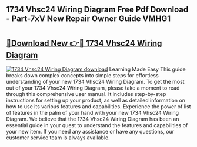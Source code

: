 ## 1734 Vhsc24 Wiring Diagram Free Pdf Download - Part-7xV New Repair Owner Guide VMHG1

# <h2><a href="http://dfna5rk.blite.top/?on=1734+Vhsc24+Wiring+Diagram">🔗Download New 👉🔴 1734 Vhsc24 Wiring Diagram</a></h2>

[![1734 Vhsc24 Wiring Diagram download](https://i.imgur.com/lujVjoI.png)](http://dfna5rk.blite.top/?on=1734+Vhsc24+Wiring+Diagram)
Learning Made Easy This guide breaks down complex concepts into simple steps for effortless understanding of your new 1734 Vhsc24 Wiring Diagram. To get the most out of your 1734 Vhsc24 Wiring Diagram, please take a moment to read through this comprehensive user manual. It includes step-by-step instructions for setting up your product, as well as detailed information on how to use its various features and capabilities. Experience the power of list of features in the palm of your hand with your new 1734 Vhsc24 Wiring Diagram. We believe that the 1734 Vhsc24 Wiring Diagram has been an essential guide in your quest to understand the features and capabilities of your new item. If you need any assistance or have any questions, our customer service team is always available.
